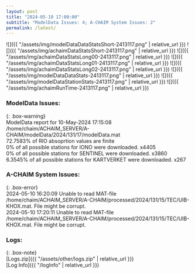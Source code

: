 ```yaml
---
layout: post
title: "2024-05-10 17:00:00"
subtitle: "ModelData Issues: 4; A-CHAIM System Issues: 2"
permalink: /latest/
---
```


![]({{ "/assets/img/modelDataDataStatsShort-2413117.png" | relative_url }})
![]({{ "/assets/img/achaimDataStatsShort-2413117.png" | relative_url }})
![]({{ "/assets/img/achaimDataStatsLong00-2413117.png" | relative_url }})
![]({{ "/assets/img/achaimDataStatsLong01-2413117.png" | relative_url }})
![]({{ "/assets/img/achaimDataStatsLong02-2413117.png" | relative_url }})
![]({{ "/assets/img/modelDataDataStats-2413117.png" | relative_url }})
![]({{ "/assets/img/modelDataStationStats-2413117.png" | relative_url }})
![]({{ "/assets/img/achaimRunTime-2413117.png" | relative_url }})


### ModelData Issues:  
  
{: .box-warning}  
 ModelData report for 10-May-2024 17:15:08   
 /home/chaim/ACHAIM_SERVER/A-CHAIM/modelData/2024/131/17/modelData.mat   
 72.7583% of RIO absoprtion values are finite   
 0% of all possible stations for IONO were downloaded. x4405   
 0% of all possible stations for SENTINEL were downloaded. x3860   
 6.3545% of all possible stations for KARTVERKET were downloaded. x267   
  
### A-CHAIM System Issues:  
  
{: .box-error}  
2024-05-10 16:20:09 Unable to read MAT-file /home/chaim/ACHAIM_SERVER/A-CHAIM/processed/2024/131/15/TEC/UIB-KHOX.mat. File might be corrupt.  
2024-05-10 17:20:11 Unable to read MAT-file /home/chaim/ACHAIM_SERVER/A-CHAIM/processed/2024/131/15/TEC/UIB-KHOX.mat. File might be corrupt.  

### Logs:  
  
{: .box-note}  
[Logs.zip]({{ "/assets/other/logs.zip" | relative_url }})  
[Log Info]({{ "/logInfo" | relative_url }})  
